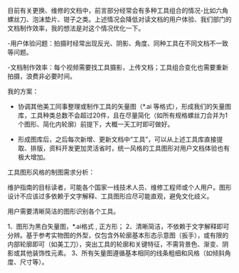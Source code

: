 目前有关更换、维修的文档中，前言部分经常会有多种工具组合的情况-比如六角螺丝刀、泡沫垫片、钳子之类。上述情况会降低对读文档的用户体验、我们部门的文档制作效率，我的想法是对这个情况优化一下。

-用户体验问题：拍摄时经常出现反光、阴影、角度、同种工具在不同文档不一致等问题。

-文档制作效率：每个视频需要找工具摄影，上传文档；工具组合变化也需要重新拍摄，浪费非必要时间。

我的方案：

- 协调其他美工同事整理或制作工具的矢量图（*.ai 等格式），形成我们的矢量图库，工具种类总数不会超过20件，且在尽量简化（如所有规格螺丝刀合并为1个图形、简化内轮廓）前提下，大概一天工时即可做好。

- 形成图库后，之后每次新增、更新文档中“工具”，可以从上述工具库直接提取、排版，资料开发更加灵活省时，统一风格的工具图形对用户文档体验也有极大增加。

工具图形风格的制图需求分析：

维护指南的目标读者，可能各个国家一线技术人员、维修工程师或个人用户。图形设计不应该过多依赖于文字解释、工具图形应尽可能直观，避免文化歧义。

用户需要清晰简洁的图形识别各个工具。

1、图形为黑白矢量图，*.ai格式 , 正方形；
2、清晰简洁，不依赖于文字解释即可分辨。基于参考实物图的外型，仅包含外轮廓基本形态示意图（扳手），或有限的内部轮廓即可（如美工刀），突出工具的轮廓和关键特征，不需背景色、渐变、阴影或其他装饰性元素。
3、所有矢量图遵循基本相同的线条粗细和风格（如倾斜角度、尺寸等）。
